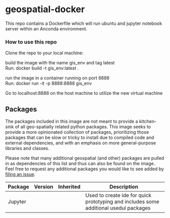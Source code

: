# geospatial-docker

This repo contains a Dockerfile which will run ubuntu and jupyter notebook server within an Anconda environment.

### How to use this repo

Clone the repo to your local machine:  

build the image with the name gis_env and tag latest  
Run: docker build -t gis_env:latest .  
  
run the image in a container running on port 8888  
Run: docker run -it -p 8888:8888 gis_env  

Go to localhost:8888 on the host machine to utilize the new virtual machine  

## Packages


The packages included in this image are not meant to provide a kitchen-sink of all geo-spatially related python packages. This image seeks to provide a more opinionated collection of packages, prioritizing those packages that can be slow or tricky to install due to compiled code and external dependencies, and with an emphasis on more general-purpose libraries and classes.

Please note that many additional geospatial (and other) packages are pulled in as dependencies of this list and thus can also be found on the image.  Feel free to request any additional packages you would like to see added by [filing an issue](https://github.com/rocker-org/geospatial/issues). 

Package       | Version   | Inherited        | Description  
--------------|-----------|------------------|---------------
Jupyter       |           |                  | Used to create ide for quick prototyping and includes some additional usedul packages
